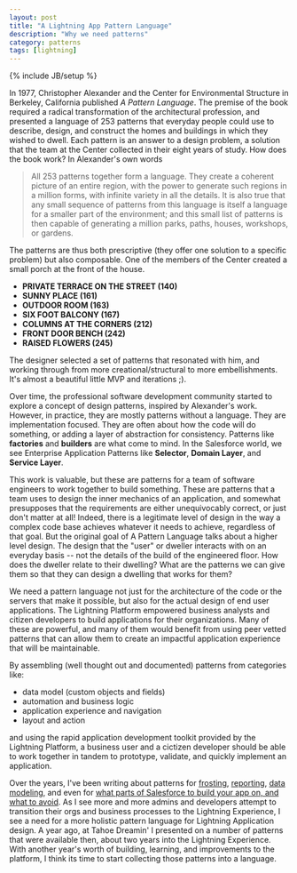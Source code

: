 ```yaml
---
layout: post
title: "A Lightning App Pattern Language"
description: "Why we need patterns"
category: patterns
tags: [lightning]
---
```

{% include JB/setup %}

In 1977, Christopher Alexander and the Center for Environmental Structure in Berkeley, California published _A Pattern Language_. The premise of the book required a radical transformation of the architectural profession, and presented a language of 253 patterns that everyday people could use to describe, design, and construct the homes and buildings in which they wished to dwell. Each pattern is an answer to a design problem, a solution that the team at the Center collected in their eight years of study. How does the book work? In Alexander's own words

> All 253 patterns together form a language. They create a coherent picture of an entire region, with the power to generate such regions in a million forms, with infinite variety in all the details. 
> It is also true that any small sequence of patterns from this language is itself a language for a smaller part of the environment; and this small list of patterns is then capable of generating a million parks, paths, houses, workshops, or gardens.

The patterns are thus both prescriptive (they offer one solution to a specific problem) but also composable. One of the members of the Center created a small porch at the front of the house. 

* **PRIVATE TERRACE ON THE STREET (140)**
* **SUNNY PLACE (161)**
* **OUTDOOR ROOM (163)**
* **SIX FOOT BALCONY (167)**
* **COLUMNS AT THE CORNERS (212)**
* **FRONT DOOR BENCH (242)**
* **RAISED FLOWERS (245)**

The designer selected a set of patterns that resonated with him, and working through from more creational/structural to more embellishments. It's almost a beautiful little MVP and iterations ;).

Over time, the professional software development community started to explore a concept of design patterns, inspired by Alexander's work. However, in practice, they are mostly patterns without a language. They are implementation focused. They are often about how the code will do something, or adding a layer of abstraction for consistency. Patterns like **factories** and **builders** are what come to mind. In the Salesforce world, we see Enterprise Application Patterns like **Selector**, **Domain Layer**, and **Service Layer**.

This work is valuable, but these are patterns for a team of software engineers to work together to build something. These are patterns that a team uses to design the inner mechanics of an application, and somewhat presupposes that the requirements are either unequivocably correct, or just don't matter at all! Indeed, there is a legitimate level of design in the way a complex code base achieves whatever it needs to achieve, regardless of that goal. But the original goal of A Pattern Language talks about a higher level design. The design that the "user" or dweller interacts with on an everyday basis -- not the details of the build of the engineered floor. How does the dweller relate to their dwelling? What are the patterns we can give them so that they can design a dwelling that works for them?

We need a pattern language not just for the architecture of the code or the servers that make it possible, but also for the actual design of end user applications. The Lightning Platform empowered business analysts and citizen developers to build applications for their organizations. Many of these are powerful, and many of them would benefit from using peer vetted patterns that can allow them to create an impactful application experience that will be maintainable.

By assembling (well thought out and documented) patterns from categories like:

* data model (custom objects and fields)
* automation and business logic
* application experience and navigation
* layout and action

and using the rapid application development toolkit provided by the Lightning Platform, a business user and a cictizen developer should be able to work together in tandem to prototype, validate, and quickly implement an application.

Over the years, I've been writing about patterns for [frosting][1], [reporting][2], [data modeling][4], and even for [what parts of Salesforce to build your app on, and what to avoid][3]. As I see more and more admins and developers attempt to transition their orgs and business processes to the Lightning Experience, I see a need for a more holistic pattern language for Lightning Application design. A year ago, at Tahoe Dreamin' I presented on a number of patterns that were available then, about two years into the Lightning Experience. With another year's worth of building, learning, and improvements to the platform, I think its time to start collecting those patterns into a language.

[1]: http://cdcarter.github.io/admin/2015/11/12/frosting
[2]: https://biggerboatconsulting.com/salesforce-exception-reporting-admins-best-friend/
[3]: https://biggerboatconsulting.com/service-cloud-and-cases-for-nonprofits/
[4]: https://twitter.com/bigthinkscloud

